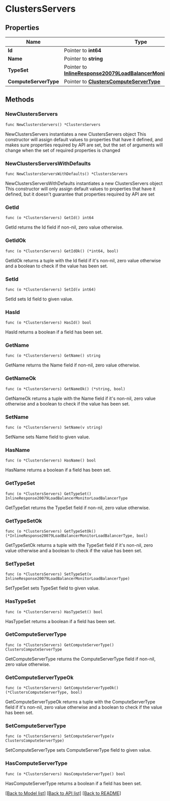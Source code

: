 # ClustersServers

## Properties

Name | Type | Description | Notes
------------ | ------------- | ------------- | -------------
**Id** | Pointer to **int64** |  | [optional] 
**Name** | Pointer to **string** |  | [optional] 
**TypeSet** | Pointer to [**InlineResponse20079LoadBalancerMonitorLoadBalancerType**](inline_response_200_79_loadBalancerMonitor_loadBalancer_type.md) |  | [optional] 
**ComputeServerType** | Pointer to [**ClustersComputeServerType**](clusters_computeServerType.md) |  | [optional] 

## Methods

### NewClustersServers

`func NewClustersServers() *ClustersServers`

NewClustersServers instantiates a new ClustersServers object
This constructor will assign default values to properties that have it defined,
and makes sure properties required by API are set, but the set of arguments
will change when the set of required properties is changed

### NewClustersServersWithDefaults

`func NewClustersServersWithDefaults() *ClustersServers`

NewClustersServersWithDefaults instantiates a new ClustersServers object
This constructor will only assign default values to properties that have it defined,
but it doesn't guarantee that properties required by API are set

### GetId

`func (o *ClustersServers) GetId() int64`

GetId returns the Id field if non-nil, zero value otherwise.

### GetIdOk

`func (o *ClustersServers) GetIdOk() (*int64, bool)`

GetIdOk returns a tuple with the Id field if it's non-nil, zero value otherwise
and a boolean to check if the value has been set.

### SetId

`func (o *ClustersServers) SetId(v int64)`

SetId sets Id field to given value.

### HasId

`func (o *ClustersServers) HasId() bool`

HasId returns a boolean if a field has been set.

### GetName

`func (o *ClustersServers) GetName() string`

GetName returns the Name field if non-nil, zero value otherwise.

### GetNameOk

`func (o *ClustersServers) GetNameOk() (*string, bool)`

GetNameOk returns a tuple with the Name field if it's non-nil, zero value otherwise
and a boolean to check if the value has been set.

### SetName

`func (o *ClustersServers) SetName(v string)`

SetName sets Name field to given value.

### HasName

`func (o *ClustersServers) HasName() bool`

HasName returns a boolean if a field has been set.

### GetTypeSet

`func (o *ClustersServers) GetTypeSet() InlineResponse20079LoadBalancerMonitorLoadBalancerType`

GetTypeSet returns the TypeSet field if non-nil, zero value otherwise.

### GetTypeSetOk

`func (o *ClustersServers) GetTypeSetOk() (*InlineResponse20079LoadBalancerMonitorLoadBalancerType, bool)`

GetTypeSetOk returns a tuple with the TypeSet field if it's non-nil, zero value otherwise
and a boolean to check if the value has been set.

### SetTypeSet

`func (o *ClustersServers) SetTypeSet(v InlineResponse20079LoadBalancerMonitorLoadBalancerType)`

SetTypeSet sets TypeSet field to given value.

### HasTypeSet

`func (o *ClustersServers) HasTypeSet() bool`

HasTypeSet returns a boolean if a field has been set.

### GetComputeServerType

`func (o *ClustersServers) GetComputeServerType() ClustersComputeServerType`

GetComputeServerType returns the ComputeServerType field if non-nil, zero value otherwise.

### GetComputeServerTypeOk

`func (o *ClustersServers) GetComputeServerTypeOk() (*ClustersComputeServerType, bool)`

GetComputeServerTypeOk returns a tuple with the ComputeServerType field if it's non-nil, zero value otherwise
and a boolean to check if the value has been set.

### SetComputeServerType

`func (o *ClustersServers) SetComputeServerType(v ClustersComputeServerType)`

SetComputeServerType sets ComputeServerType field to given value.

### HasComputeServerType

`func (o *ClustersServers) HasComputeServerType() bool`

HasComputeServerType returns a boolean if a field has been set.


[[Back to Model list]](../README.md#documentation-for-models) [[Back to API list]](../README.md#documentation-for-api-endpoints) [[Back to README]](../README.md)


